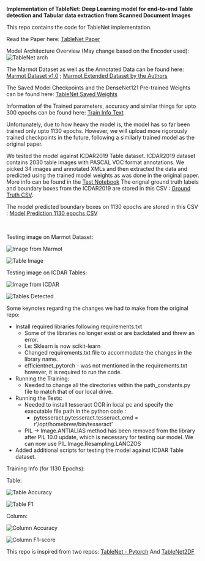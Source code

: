 **Implementation of TableNet: Deep Learning model for end-to-end Table detection and Tabular data extraction from Scanned Document Images**


This repo contains the code for TableNet implementation. 


Read the Paper here: [TableNet Paper](https://ieeexplore.ieee.org/document/8978013)

Model Architecture Overview (May change based on the Encoder used):
![TableNet arch](modelarch.png)


The Marmot Dataset as well as the Annotated Data can be found here: [Marmot Dataset v1.0](https://www.icst.pku.edu.cn/cpdp/docs/20190424190300041510.zip) ;
[Marmot Extended Dataset by the Authors](https://drive.google.com/drive/folders/1QZiv5RKe3xlOBdTzuTVuYRxixemVIODp)


The Saved Model Checkpoints and the DenseNet121 Pre-trained Weights can be found here:
[TableNet Saved Weights](https://abofi-my.sharepoint.com/:f:/g/personal/somoy_barua_abo_fi/EgFgk_H3uV9Dmo_7eLvYZB4BCaUaKJ1PlFzxcV6OxVYrdA?e=KR9hxd)

Information of the Trained parameters, accuracy and similar things for upto 300 epochs can be found here: [Train Info Text](300.txt)

Unfortunately, due to how heavy the model is, the model has so far been trained only upto 1130 epochs. However, we will upload more rigorously 
trained checkpoints in the future, following a similarly trained model as the original paper. 

We tested the model against ICDAR2019 Table dataset. ICDAR2019 dataset contains 2030 table images with PASCAL VOC format annotations. We picked 34 images and annotated XMLs and then extracted the data and predicted using the trained model weights as was done in the original paper.
More info can be found in the [Test Notebook](Model%20Implementation/model_testing_note.ipynb)
The orignal ground truth labels and boundary boxes from the ICDAR2019 are stored in this CSV : [Ground Truth CSV](ground_truth.csv).

The model predicted boundary boxes on 1130 epochs are stored in this CSV : [Model Prediction 1130 epochs CSV](predicted_1130.csv)

<br/>

Testing image on Marmot Dataset:


![Image from Marmot](marmot_test.png) 


![Table Image](marmot_test_table.png)



Testing image on ICDAR Tables:


![Image from ICDAR](icdar_test.png) 

![Tables Detected](icdar_test_tables.png)

Some keynotes regarding the changes we had to make from the original repo:
- Install required libraries following requirements.txt
    - Some of the libraries no longer exist or are backdated and threw an error.
    - I.e: Sklearn is now scikit-learn
    - Changed requirements.txt file to accommodate the changes in the library name.
    - efficientnet_pytorch - was not mentioned in the requirements.txt however, it is required to run the code.
- Running the Training:
    - Needed to change all the directories within the path_constants.py file to match that of our local drive.
- Running the Tests:
    - Needed to install tesseract OCR in local pc and specify the executable file path in the python code :
        - pytesseract.pytesseract.tesseract_cmd = r'/opt/homebrew/bin/tesseract’
    - PIL -> Image.ANTIALIAS method has been removed from the library after PIL 10.0 update, which is necessary for testing our model. We can now use PIL.Image.Resampling.LANCZOS
- Added additional scripts for testing the model against ICDAR Table dataset.


Training Info (for 1130 Epochs):

Table:


![Table Accuracy](table_acc.png)


![Table F1](table_f1.png)


Column:


![Column Accuracy](column_acc.png)



![Column F1-score](column_f1.png)




This repo is inspired from two repos:
[TableNet - Pytorch](https://github.com/asagar60/TableNet-pytorch) And [TableNet2DF](https://github.com/LidorPrototype/TableNetTable2df/tree/master)
